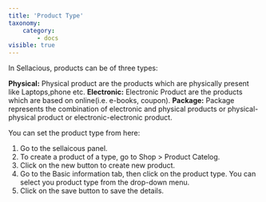 ```yaml
---
title: 'Product Type'
taxonomy:
    category:
        - docs
visible: true
---
```


In Sellacious, products can be of three types:

**Physical:** Physical product are the products which are physically present like Laptops,phone etc.
**Electronic:** Electronic Product are the products which are based on online(i.e. e-books, coupon).
**Package:** Package represents the combination of electronic and physical products or physical-physical product or electronic-electronic product.

You can set the product type from here:
1. Go to the sellaicous panel.
2. To create a product of a type, go to Shop > Product Catelog.
3. Click on the new button to create new product.
4. Go to the Basic information tab, then click on the product type. You can select you product type from the drop-down menu.
5. Click on the save button to save the details.